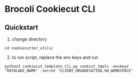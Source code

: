 # Brocoli Cookiecut CLI

## Quickstart

1. change directory
``` 
cd cookiecutter_utils/
```
2. to run script, replace the env keys and run
```
python3 cookiecut_template_cli.py cookcut_tmpls -envkeys  "DATALAKE_NAME" -secret "CLIENT_ORGANISATION,GH_WORKSPACE" 
```